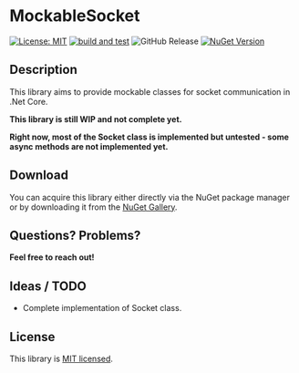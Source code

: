 # MockableSocket
[![License: MIT](https://img.shields.io/badge/License-MIT-yellow.svg)](https://opensource.org/licenses/MIT) [![build and test](https://github.com/philipp2604/MockableSocket/actions/workflows/build-and-test.yml/badge.svg)](https://github.com/philipp2604/MockableSocket/actions/workflows/build-and-test.yml) ![GitHub Release](https://img.shields.io/github/v/release/philipp2604/MockableSocket) [![NuGet Version](https://img.shields.io/nuget/v/philipp2604.MockableSocket)](https://www.nuget.org/packages/philipp2604.MockableSocket/)




## Description 
This library aims to provide mockable classes for socket communication in .Net Core.

**This library is still WIP and not complete yet.**

**Right now, most of the Socket class is implemented but untested - some async methods are not implemented yet.**

## Download
You can acquire this library either directly via the NuGet package manager or by downloading it from the [NuGet Gallery](https://www.nuget.org/packages/philipp2604.MockableSocket/).

## Questions? Problems?
**Feel free to reach out!**

## Ideas / TODO
* Complete implementation of Socket class.

## License
This library is [MIT licensed](https://github.com/philipp2604/MockableSocket/blob/master/LICENSE.txt).
